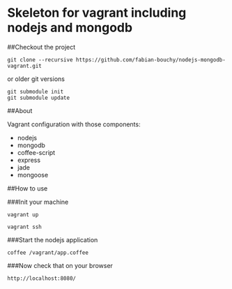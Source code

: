 # Skeleton for vagrant including nodejs and mongodb

##Checkout the project

	git clone --recursive https://github.com/fabian-bouchy/nodejs-mongodb-vagrant.git

or older git versions

	git submodule init
	git submodule update


##About

Vagrant configuration with those components:
* nodejs
* mongodb
* coffee-script
* express
* jade
* mongoose


##How to use

###Init your machine

	vagrant up

	vagrant ssh

###Start the nodejs application

	coffee /vagrant/app.coffee

###Now check that on your browser
	
	http://localhost:8080/
